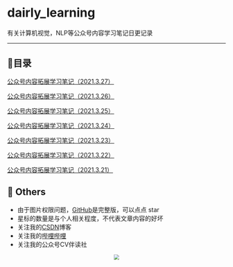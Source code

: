 # dairly_learning
有关计算机视觉，NLP等公众号内容学习笔记日更记录

------



## :paperclip:目录

[公众号内容拓展学习笔记（2021.3.27）](notes/0327.md)

[公众号内容拓展学习笔记（2021.3.26）](notes/0326.md)

[公众号内容拓展学习笔记（2021.3.25）](notes/0325.md)

[公众号内容拓展学习笔记（2021.3.24）](notes/0324.md)

[公众号内容拓展学习笔记（2021.3.23）](notes/0323.md)

[公众号内容拓展学习笔记（2021.3.22）](notes/0322.md)

[公众号内容拓展学习笔记（2021.3.21）](notes/0321.md)



## :paperclip:  Others

- 由于图片权限问题，[GitHub](https://github.com/xiaoxuebajie/dairly_learning)是完整版，可以点点 star
- 星标的数量是与个人相关程度，不代表文章内容的好坏
- 关注我的[CSDN](https://mp.csdn.net/console/article)博客
- 关注我的[哔哩哔哩](https://space.bilibili.com/424394389?spm_id_from=333.788.b_765f7570696e666f.1)
- 关注我的公众号CV伴读社

<div align=center><img src="https://img-blog.csdnimg.cn/202005031406335.jpg" style='zoom:80%'>
</div>